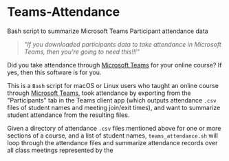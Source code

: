 # Teams-Attendance
Bash script to summarize Microsoft Teams Participant attendance data

> _"If you downloaded participants data to take attendance in Microsoft Teams, then you're going to need this!!!"_

Did you take attendance through [Microsoft Teams](https://www.microsoft.com/en-us/microsoft-365/microsoft-teams/) for your online course? If yes, then this software is for you.

This is a `Bash` script for macOS or Linux users who taught an online course through [Microsoft Teams](https://www.microsoft.com/en-us/microsoft-365/microsoft-teams/), took attendance by exporting from the "Participants" tab in the Teams client app (which outputs attendance `.csv` files of student names and meeting join/exit times), and want to summarize student attendance from the resulting files.

Given a directory of attendance `.csv` files mentioned above for one or more sections of a course, and a list of student names, `teams_attendance.sh` will loop through the attendance files and summarize attendance records over all class meetings represented by the 
